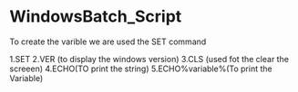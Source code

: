# WindowsBatch_Script

To create the varible we are used the SET command

1.SET
2.VER (to display the windows version)
3.CLS (used fot the clear the screeen)
4.ECHO(TO print the string)
5.ECHO%variable%(To print the Variable)
